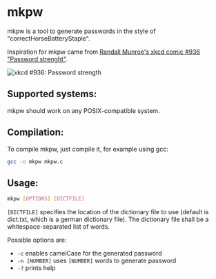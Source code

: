 # mkpw
mkpw is a tool to generate passwords in the style of "correctHorseBatteryStaple".

Inspiration for mkpw came from [Randall Munroe's xkcd comic #936 "Password strenght"](https://xkcd.com/936/).

![xkcd #936: Password strength](http://imgs.xkcd.com/comics/password_strength.png)

## Supported systems:

mkpw should work on any POSIX-compatible system.

## Compilation:

To compile mkpw, just compile it, for example using gcc:

```bash
gcc -o mkpw mkpw.c
```

## Usage:

```bash
mkpw [OPTIONS] [DICTFILE]
```

`[DICTFILE]` specifies the location of the dictionary file to use (default is dict.txt, which is a german dictionary file). The dictionary file shall be a whitespace-separated list of words.

Possible options are:

* `-c` enables camelCase for the generated password
* `-n [NUMBER]` uses `[NUMBER]` words to generate password
* `-?` prints help
